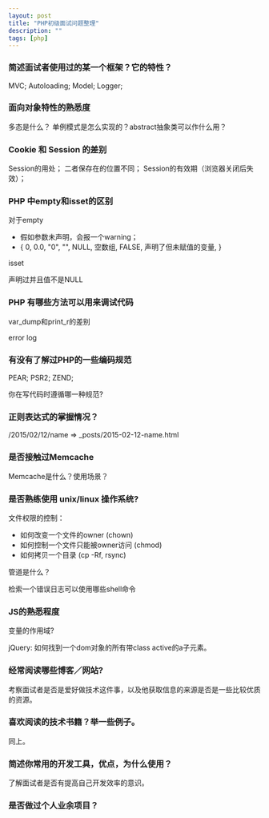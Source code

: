 ```yaml
---
layout: post
title: "PHP初级面试问题整理"
description: ""
tags: [php]
---
```



### 简述面试者使用过的某一个框架？它的特性？ ###

MVC; Autoloading; Model; Logger;

### 面向对象特性的熟悉度 ###

多态是什么？ 单例模式是怎么实现的？abstract抽象类可以作什么用？

### Cookie 和 Session 的差别 ###

Session的用处； 二者保存在的位置不同； Session的有效期（浏览器关闭后失效）；

### PHP 中empty和isset的区别 ###

对于empty

- 假如参数未声明，会报一个warning；
- { 0, 0.0, "0", "", NULL, 空数组, FALSE, 声明了但未赋值的变量, }

isset

声明过并且值不是NULL

### PHP 有哪些方法可以用来调试代码 ###

var\_dump和print\_r的差别

error log

### 有没有了解过PHP的一些编码规范 ###

PEAR; PSR2; ZEND;

你在写代码时遵循哪一种规范?

### 正则表达式的掌握情况？ ###

/2015/02/12/name => _posts/2015-02-12-name.html

### 是否接触过Memcache ###

Memcache是什么？使用场景？

### 是否熟练使用 unix/linux 操作系统? ###

文件权限的控制：

- 如何改变一个文件的owner (chown)
- 如何控制一个文件只能被owner访问 (chmod)
- 如何拷贝一个目录 (cp -Rf, rsync)

管道是什么？

检索一个错误日志可以使用哪些shell命令

### JS的熟悉程度 ###

变量的作用域?

jQuery: 如何找到一个dom对象的所有带class active的a子元素。

### 经常阅读哪些博客／网站? ###

考察面试者是否是爱好做技术这件事，以及他获取信息的来源是否是一些比较优质的资源。

### 喜欢阅读的技术书籍？举一些例子。 ###

同上。

### 简述你常用的开发工具，优点，为什么使用？ ###

了解面试者是否有提高自己开发效率的意识。

### 是否做过个人业余项目？ ###

